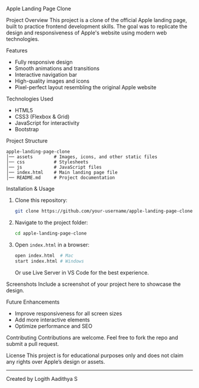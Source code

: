 Apple Landing Page Clone

Project Overview
This project is a clone of the official Apple landing page, built to practice frontend development skills. The goal was to replicate the design and responsiveness of Apple's website using modern web technologies.

Features
- Fully responsive design
- Smooth animations and transitions
- Interactive navigation bar
- High-quality images and icons
- Pixel-perfect layout resembling the original Apple website

Technologies Used
- HTML5
- CSS3 (Flexbox & Grid)
- JavaScript for interactivity
-  Bootstrap 


Project Structure
```
apple-landing-page-clone
│── assets        # Images, icons, and other static files
│── css           # Stylesheets
│── js            # JavaScript files
│── index.html    # Main landing page file
│── README.md     # Project documentation
```

Installation & Usage
1. Clone this repository:
   ```sh
   git clone https://github.com/your-username/apple-landing-page-clone.git
   ```
2. Navigate to the project folder:
   ```sh
   cd apple-landing-page-clone
   ```
3. Open `index.html` in a browser:
   ```sh
   open index.html  # Mac
   start index.html # Windows
   ```
   Or use Live Server in VS Code for the best experience.

Screenshots
Include a screenshot of your project here to showcase the design.

Future Enhancements
- Improve responsiveness for all screen sizes
- Add more interactive elements
- Optimize performance and SEO

Contributing
Contributions are welcome. Feel free to fork the repo and submit a pull request.

License
This project is for educational purposes only and does not claim any rights over Apple’s design or assets.

---
Created by Logith Aadithya S

